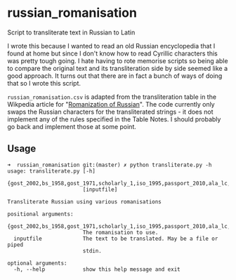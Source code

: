 # russian_romanisation
Script to transliterate text in Russian to Latin

I wrote this because I wanted to read an old Russian encyclopedia that I found at home but since I don't know how to read Cyrillic characters this was pretty tough going. I hate having to rote memorise scripts so being able to compare the original text and its transliteration side by side seemed like a good approach. It turns out that there are in fact a bunch of ways of doing that so I wrote this script.

`russian_romanisation.csv` is adapted from the transliteration table in the Wikpedia article for "[Romanization of Russian](https://en.wikipedia.org/wiki/Romanization_of_Russian#Transliteration_table)". The code currently only swaps the Russian characters for the transliterated strings - it does not implement any of the rules specified in the Table Notes. I should probably go back and implement those at some point.

## Usage

```
➜  russian_romanisation git:(master) ✗ python transliterate.py -h
usage: transliterate.py [-h]
                        {gost_2002,bs_1958,gost_1971,scholarly_1,iso_1995,passport_2010,ala_lc,passport_2013,bgn_pcgn,iso_1968,gost_1971_2,passport_1997,scholarly_2,road_signs}
                        [inputfile]

Transliterate Russian using various romanisations

positional arguments:
  {gost_2002,bs_1958,gost_1971,scholarly_1,iso_1995,passport_2010,ala_lc,passport_2013,bgn_pcgn,iso_1968,gost_1971_2,passport_1997,scholarly_2,road_signs}
                        The romanisation to use.
  inputfile             The text to be translated. May be a file or piped
                        stdin.

optional arguments:
  -h, --help            show this help message and exit
```
